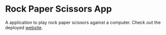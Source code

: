 # Rock Paper Scissors App
A application to play rock paper scissors against a computer.
Check out the deployed <a href="https://rock-paper-scissors-wine.vercel.app/">website</a>.
